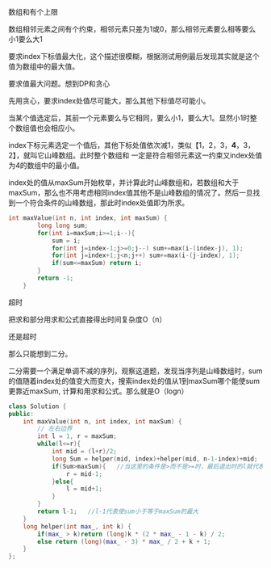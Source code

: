 数组和有个上限

数组相邻元素之间有个约束，相邻元素只差为1或0，那么相邻元素要么相等要么小1要么大1

要求index下标值最大化，这个描述很模糊，根据测试用例最后发现其实就是这个值为数组中的最大值。

要求值最大问题。想到DP和贪心



先用贪心，要求index处值尽可能大，那么其他下标值尽可能小。

当某个值选定后，其前一个元素要么与它相同，要么小1，要么大1。显然小1时整个数组值也会相应小。

index下标元素选定一个值后，其他下标处值依次减1，类似【1，2，3，**4**，3，2】，就叫它山峰数组。此时整个数组和 一定是符合相邻元素这一约束又index处值为4的数组中的最小值。

index处的值从maxSum开始枚举，并计算此时山峰数组和，若数组和大于maxSum，那么也不用考虑相同index值其他不是山峰数组的情况了。然后一旦找到一个符合条件的山峰数组，那此时index处值即为所求。

```c++
int maxValue(int n, int index, int maxSum) {
        long long sum;
        for(int i=maxSum;i>=1;i--){
            sum = i;
            for(int j=index-1;j>=0;j--) sum+=max(i-(index-j), 1);
            for(int j=index+1;j<n;j++) sum+=max(i-(j-index), 1);
            if(sum<=maxSum) return i;
        }
        return -1;
    }
```

超时

把求和部分用求和公式直接得出时间复杂度O（n）

还是超时

那么只能想到二分。

二分需要一个满足单调不减的序列，观察这道题，发现当序列是山峰数组时，sum的值随着index处的值变大而变大，搜索index处的值从1到maxSum哪个能使sum更靠近maxSum, 计算和用求和公式。那么就是O（logn）

```c++
class Solution {
public:
    int maxValue(int n, int index, int maxSum) {
        // 左右边界
        int l = 1, r = maxSum;
        while(l<=r){
            int mid = (l+r)/2;
            long Sum = helper(mid, index)+helper(mid, n-1-index)+mid;
            if(Sum>maxSum){   //当这里的条件是>而不是>=时，最后退出时的l就代表使sum大于目标值maxSum的最小index值
                r = mid-1;
            }else{
                l = mid+1;
            }
        }
        return l-1;   //l-1代表使sum小于等于maxSum的最大
    }
    long helper(int max_, int k) {
        if(max_ > k)return (long)k * (2 * max_ - 1 - k) / 2;
        else return (long)(max_ - 3) * max_ / 2 + k + 1;
    }
};
```





